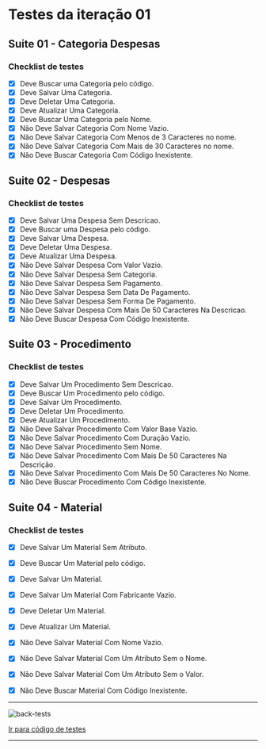 # Testes da iteração 01

## Suite 01 - Categoria Despesas

### Checklist de testes

- [x] Deve Buscar uma Categoria pelo código.
- [x] Deve Salvar Uma Categoria.
- [x] Deve Deletar Uma Categoria.
- [x] Deve Atualizar Uma Categoria.
- [x] Deve Buscar Uma Categoria pelo Nome.
- [x] Não Deve Salvar Categoria Com Nome Vazio.
- [x] Não Deve Salvar Categoria Com Menos de 3 Caracteres no nome.
- [x] Não Deve Salvar Categoria Com Mais de 30 Caracteres no nome.
- [x] Não Deve Buscar Categoria Com Código Inexistente.

## Suite 02 - Despesas

### Checklist de testes

- [x] Deve Salvar Uma Despesa Sem Descricao.
- [x] Deve Buscar uma Despesa pelo código.
- [x] Deve Salvar Uma Despesa.
- [x] Deve Deletar Uma Despesa.
- [x] Deve Atualizar Uma Despesa.
- [x] Não Deve Salvar Despesa Com Valor Vazio.
- [x] Não Deve Salvar Despesa Sem Categoria.
- [x] Não Deve Salvar Despesa Sem Pagamento.
- [x] Não Deve Salvar Despesa Sem Data De Pagamento.
- [x] Não Deve Salvar Despesa Sem Forma De Pagamento.
- [x] Não Deve Salvar Despesa Com Mais De 50 Caracteres Na Descricao.
- [x] Não Deve Buscar Despesa Com Código Inexistente.

## Suite 03 - Procedimento

### Checklist de testes

- [x] Deve Salvar Um Procedimento Sem Descricao.
- [x] Deve Buscar Um Procedimento pelo código.
- [x] Deve Salvar Um Procedimento.
- [x] Deve Deletar Um Procedimento.
- [x] Deve Atualizar Um Procedimento.
- [x] Não Deve Salvar Procedimento Com Valor Base Vazio.
- [x] Não Deve Salvar Procedimento Com Duração Vazio.
- [x] Não Deve Salvar Procedimento Sem Nome.
- [x] Não Deve Salvar Procedimento Com Mais De 50 Caracteres Na Descrição.
- [x] Não Deve Salvar Procedimento Com Mais De 50 Caracteres No Nome.
- [x] Não Deve Buscar Procedimento Com Código Inexistente.

## Suite 04 - Material

### Checklist de testes

- [x] Deve Salvar Um Material Sem Atributo.
- [x] Deve Buscar Um Material pelo código.
- [x] Deve Salvar Um Material.
- [x] Deve Salvar Um Material Com Fabricante Vazio.
- [x] Deve Deletar Um Material.
- [x] Deve Atualizar Um Material.
- [x] Não Deve Salvar Material Com Nome Vazio.
- [x] Não Deve Salvar Material Com Um Atributo Sem o Nome.
- [x] Não Deve Salvar Material Com Um Atributo Sem o Valor.
- [x] Não Deve Buscar Material Com Código Inexistente.


* * *

![back-tests](https://user-images.githubusercontent.com/23413093/55163592-d3895a00-5148-11e9-9898-7bcd99916d38.png)


[Ir para código de testes](https://github.com/dentalhelper/dental-helper-api/tree/master/src/test/java/com/projeto/dentalhelper "Testes")

* * *
